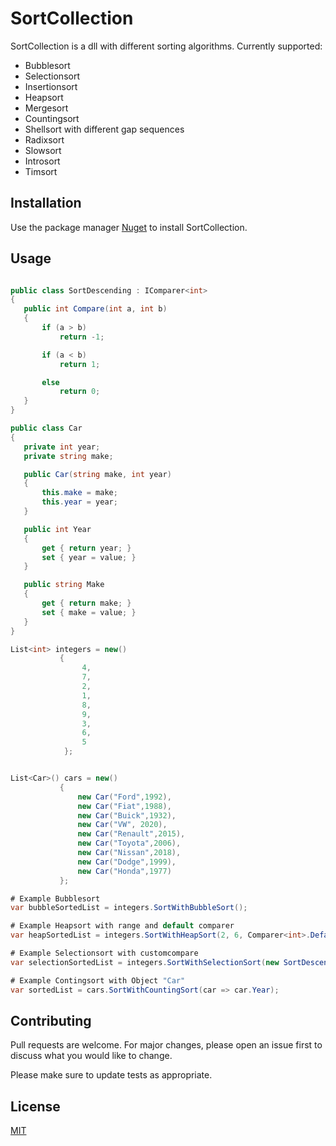 # SortCollection
SortCollection is a dll with different sorting algorithms. Currently supported:  
* Bubblesort
* Selectionsort 
* Insertionsort 
* Heapsort 
* Mergesort
* Countingsort
* Shellsort with different gap sequences
* Radixsort
* Slowsort
* Introsort
* Timsort

## Installation
Use the package manager [Nuget](https://www.nuget.org/packages/SinusSoftware.SortCollection) to install SortCollection.


## Usage

 ```csharp

public class SortDescending : IComparer<int>
{
    public int Compare(int a, int b)
    {
        if (a > b)
            return -1;

        if (a < b)
            return 1;

        else
            return 0;
    }
}

public class Car
{
    private int year;
    private string make;

    public Car(string make, int year)
    {
        this.make = make;
        this.year = year;
    }

    public int Year
    {
        get { return year; }
        set { year = value; }
    }

    public string Make
    {
        get { return make; }
        set { make = value; }
    }
}

List<int> integers = new()
            {
                 4,
                 7,
                 2,
                 1,
                 8,
                 9,
                 3,
                 6,
                 5
             };


List<Car>() cars = new()
            {
                new Car("Ford",1992),
                new Car("Fiat",1988),
                new Car("Buick",1932),
                new Car("VW", 2020),
                new Car("Renault",2015),
                new Car("Toyota",2006),
                new Car("Nissan",2018),
                new Car("Dodge",1999),
                new Car("Honda",1977)
            };

# Example Bubblesort
var bubbleSortedList = integers.SortWithBubbleSort();

# Example Heapsort with range and default comparer
var heapSortedList = integers.SortWithHeapSort(2, 6, Comparer<int>.Default);

# Example Selectionsort with customcompare
var selectionSortedList = integers.SortWithSelectionSort(new SortDescending());

# Example Contingsort with Object "Car"
var sortedList = cars.SortWithCountingSort(car => car.Year);

```

## Contributing
Pull requests are welcome. For major changes, please open an issue first to discuss what you would like to change.

Please make sure to update tests as appropriate.

## License
[MIT](https://choosealicense.com/licenses/mit/)